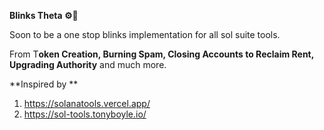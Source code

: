**Blinks Theta ⚙️💼**

Soon to be a one stop blinks implementation for all sol suite tools.

From T**oken Creation, Burning Spam, Closing Accounts to Reclaim Rent, Upgrading Authority** and much more.

**Inspired by **
1. https://solanatools.vercel.app/
2. https://sol-tools.tonyboyle.io/
